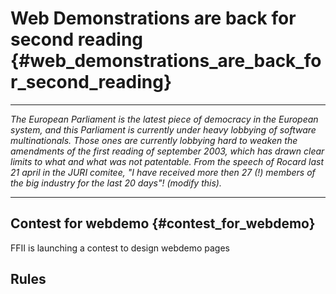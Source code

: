 # Web Demonstrations are back for second reading {#web_demonstrations_are_back_for_second_reading}

------------------------------------------------------------------------

*The European Parliament is the latest piece of democracy in the
European system, and this Parliament is currently under heavy lobbying
of software multinationals. Those ones are currently lobbying hard to
weaken the amendments of the first reading of september 2003, which has
drawn clear limits to what and what was not patentable. From the speech
of Rocard last 21 april in the JURI comitee, \"I have received more then
27 (!) members of the big industry for the last 20 days\"! (modify
this).*

------------------------------------------------------------------------

## Contest for webdemo {#contest_for_webdemo}

FFII is launching a contest to design webdemo pages

## Rules

## 

